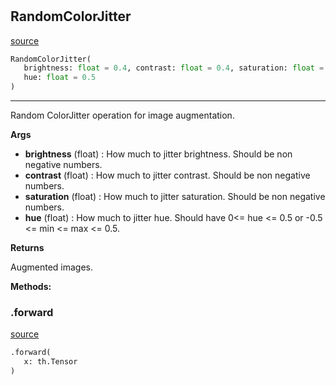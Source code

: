 #


## RandomColorJitter
[source](https://github.com/RLE-Foundation/rllte/blob/main/rllte/xplore/augmentation/random_colorjitter.py/#L7)
```python 
RandomColorJitter(
   brightness: float = 0.4, contrast: float = 0.4, saturation: float = 0.4,
   hue: float = 0.5
)
```


---
Random ColorJitter operation for image augmentation.


**Args**

* **brightness** (float) : How much to jitter brightness. Should be non negative numbers.
* **contrast** (float) : How much to jitter contrast. Should be non negative numbers.
* **saturation** (float) : How much to jitter saturation. Should be non negative numbers.
* **hue** (float) : How much to jitter hue. Should have 0<= hue <= 0.5 or -0.5 <= min <= max <= 0.5.


**Returns**

Augmented images.


**Methods:**


### .forward
[source](https://github.com/RLE-Foundation/rllte/blob/main/rllte/xplore/augmentation/random_colorjitter.py/#L30)
```python
.forward(
   x: th.Tensor
)
```

